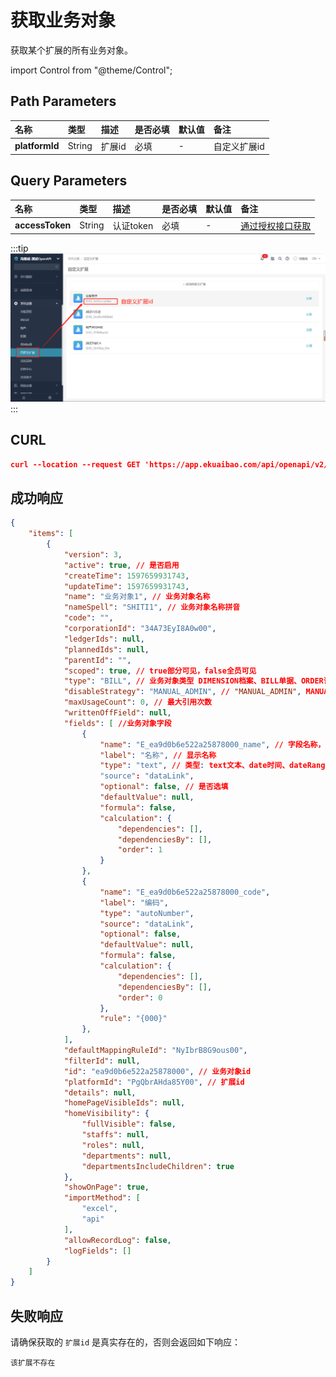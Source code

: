 # 获取业务对象
获取某个扩展的所有业务对象。

import Control from "@theme/Control";

<Control
method="GET"
url="/api/openapi/v2/datalink/entity/$`platformId`"
/>

## Path Parameters

| 名称 | 类型 | 描述 | 是否必填 | 默认值 | 备注 |
| :--- | :--- | :--- | :--- |:--- | :--- |
| **platformId** | String | 扩展id | 必填 | - | 自定义扩展id |

## Query Parameters

| 名称 | 类型 | 描述 | 是否必填 | 默认值 | 备注 |
| :--- | :--- | :--- | :--- |:--- | :--- |
| **accessToken** | String | 认证token | 必填 | - | [通过授权接口获取](/docs/open-api/getting-started/auth) |

:::tip
![image](images/自定义扩展id.png)
:::

## CURL
```json
curl --location --request GET 'https://app.ekuaibao.com/api/openapi/v2/datalink/entity/$PgQbrAHda85Y00?accessToken=cxEbrzNJSA3A00'
```

## 成功响应
```json
{
    "items": [
        {
            "version": 3,
            "active": true, // 是否启用
            "createTime": 1597659931743,
            "updateTime": 1597659931743,
            "name": "业务对象1", // 业务对象名称
            "nameSpell": "SHITI1", // 业务对象名称拼音
            "code": "",
            "corporationId": "34A73EyI8A0w00",
            "ledgerIds": null,
            "plannedIds": null,
            "parentId": "",
            "scoped": true, // true部分可见，false全员可见
            "type": "BILL", // 业务对象类型 DIMENSION档案、BILL单据、ORDER订单
            "disableStrategy": "MANUAL_ADMIN", // "MANUAL_ADMIN", MANUAL_ADMIN管理员停用/启用、LIMIT_COUNT引用次数停用
            "maxUsageCount": 0, // 最大引用次数
            "writtenOffField": null,
            "fields": [ //业务对象字段
                {
                    "name": "E_ea9d0b6e522a25878000_name", // 字段名称，业务对象字段唯一标示
                    "label": "名称", // 显示名称
                    "type": "text", // 类型: text文本、date时间、dateRange时间段、number数字、money金额、switcher开关
                    "source": "dataLink",
                    "optional": false, // 是否选填
                    "defaultValue": null,
                    "formula": false,
                    "calculation": {
                        "dependencies": [],
                        "dependenciesBy": [],
                        "order": 1
                    }
                },
                {
                    "name": "E_ea9d0b6e522a25878000_code",
                    "label": "编码",
                    "type": "autoNumber",
                    "source": "dataLink",
                    "optional": false,
                    "defaultValue": null,
                    "formula": false,
                    "calculation": {
                        "dependencies": [],
                        "dependenciesBy": [],
                        "order": 0
                    },
                    "rule": "{000}"
                },
            ],
            "defaultMappingRuleId": "NyIbrB8G9ous00",
            "filterId": null,
            "id": "ea9d0b6e522a25878000", // 业务对象id
            "platformId": "PgQbrAHda85Y00", // 扩展id
            "details": null,
            "homePageVisibleIds": null,
            "homeVisibility": {
                "fullVisible": false,
                "staffs": null,
                "roles": null,
                "departments": null,
                "departmentsIncludeChildren": true
            },
            "showOnPage": true,
            "importMethod": [
                "excel",
                "api"
            ],
            "allowRecordLog": false,
            "logFields": []
        }
    ]
}
```

## 失败响应
请确保获取的 `扩展id` 是真实存在的，否则会返回如下响应：
```text
该扩展不存在
```